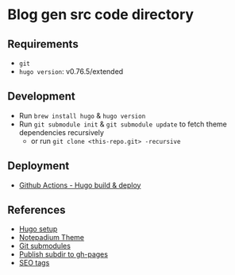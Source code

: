 # Blog gen src code directory

## Requirements
* `git`
* `hugo version`: v0.76.5/extended

## Development
* Run `brew install hugo` & `hugo version`
* Run `git submodule init` & `git submodule update` to fetch theme dependencies recursively
  * or run `git clone <this-repo.git> -recursive`

## Deployment
* [Github Actions - Hugo build & deploy](https://github.com/peaceiris/actions-hugo)

## References
* [Hugo setup](https://levelup.gitconnected.com/build-a-personal-website-with-github-pages-and-hugo-6c68592204c7)
* [Notepadium Theme](https://github.com/cntrump/hugo-notepadium)
* [Git submodules](https://www.atlassian.com/git/tutorials/git-submodule)
* [Publish subdir to gh-pages](https://gist.github.com/cobyism/4730490)
* [SEO tags](https://www.skcript.com/svr/perfect-seo-meta-tags-with-hugo/)